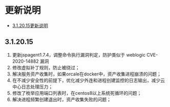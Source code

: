 # 更新说明

* [3.1.20.15更新说明](#3.1.20.15)

## 3.1.20.15

1. 更新jspagent1.7.4，调整命令执行漏洞判定，防护类似于 weblogic CVE-2020-14882 漏洞
2. 修改虚拟补丁规则，防止被绕过；
3. 解决服务资产收集时，如果orcale在docker中，资产收集进程崩溃的问题；
4. 在不减少安全性的前提下，优化减少外连和进程创建监控的日志输出，减少云中心日志处理压力；
5. 修改了枚举应用端口列表时，在centos8以上系统死循环的问题；
6. 解决进程频繁创建退出时，资产收集失败的问题；